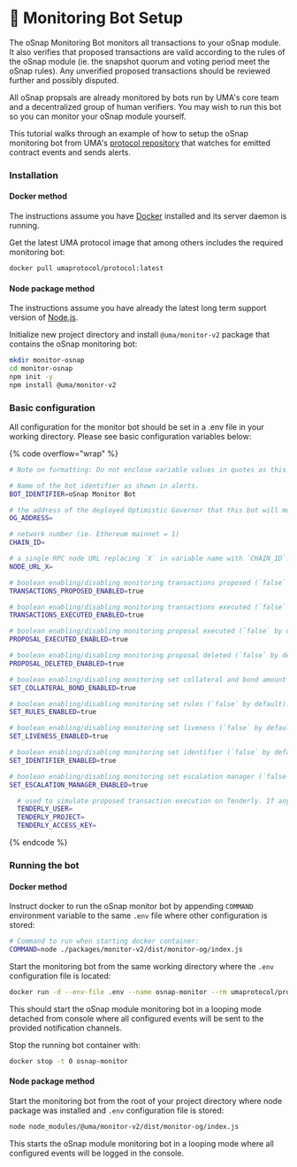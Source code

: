 # 🤖 Monitoring Bot Setup

The oSnap Monitoring Bot monitors all transactions to your oSnap module. It also verifies that proposed transactions are valid according to the rules of the oSnap module (ie. the snapshot quorum and voting period meet the oSnap rules). Any unverified proposed transactions should be reviewed further and possibly disputed.&#x20;

All oSnap propsals are already monitored by bots run by UMA's core team and a decentralized group of human verifiers. You may wish to run this bot so you can monitor your oSnap module yourself.&#x20;

This tutorial walks through an example of how to setup the oSnap monitoring bot from UMA's [protocol repository](https://github.com/UMAprotocol/protocol/) that watches for emitted contract events and sends alerts.

### Installation

#### Docker method

The instructions assume you have [Docker](https://www.docker.com/) installed and its server daemon is running.

Get the latest UMA protocol image that among others includes the required monitoring bot:

```bash
docker pull umaprotocol/protocol:latest
```

#### Node package method

The instructions assume you have already the latest long term support version of [Node.js](https://nodejs.dev).

Initialize new project directory and install `@uma/monitor-v2` package that contains the oSnap monitoring bot:

```bash
mkdir monitor-osnap
cd monitor-osnap
npm init -y
npm install @uma/monitor-v2
```

### Basic configuration

All configuration for the monitor bot should be set in a .env file in your working directory. Please see basic configuration variables below:

{% code overflow="wrap" %}
```sh
# Note on formatting: Do not enclose variable values in quotes as this is not supported when running the bot in Docker container.

# Name of the bot identifier as shown in alerts.
BOT_IDENTIFIER=oSnap Monitor Bot

# the address of the deployed Optimistic Governor that this bot will monitor. This does not necessarily need to be deployed through factory.
OG_ADDRESS=

# network number (ie. Ethereum mainnet = 1)
CHAIN_ID=

# a single RPC node URL replacing `X` in variable name with `CHAIN_ID`. This is considered only if matching `NODE_URLS_X` in the advanced config section is not provided.
NODE_URL_X=

# boolean enabling/disabling monitoring transactions proposed (`false` by default).
TRANSACTIONS_PROPOSED_ENABLED=true

# boolean enabling/disabling monitoring transactions executed (`false` by default).
TRANSACTIONS_EXECUTED_ENABLED=true

# boolean enabling/disabling monitoring proposal executed (`false` by default).
PROPOSAL_EXECUTED_ENABLED=true 

# boolean enabling/disabling monitoring proposal deleted (`false` by default).
PROPOSAL_DELETED_ENABLED=true 

# boolean enabling/disabling monitoring set collateral and bond amount (`false` by default).
SET_COLLATERAL_BOND_ENABLED=true 

# boolean enabling/disabling monitoring set rules (`false` by default).
SET_RULES_ENABLED=true 

# boolean enabling/disabling monitoring set liveness (`false` by default).
SET_LIVENESS_ENABLED=true 

# boolean enabling/disabling monitoring set identifier (`false` by default).
SET_IDENTIFIER_ENABLED=true 

# boolean enabling/disabling monitoring set escalation manager (`false` by default).
SET_ESCALATION_MANAGER_ENABLED=true 

  # used to simulate proposed transaction execution on Tenderly. If any of these are missing, the bot will skip the simulation.
  TENDERLY_USER=
  TENDERLY_PROJECT=
  TENDERLY_ACCESS_KEY=
```
{% endcode %}

### Running the bot

#### Docker method

Instruct docker to run the oSnap monitor bot by appending `COMMAND` environment variable to the same `.env` file where other configuration is stored:

```bash
# Command to run when starting docker container:
COMMAND=node ./packages/monitor-v2/dist/monitor-og/index.js
```

Start the monitoring bot from the same working directory where the `.env` configuration file is located:

```bash
docker run -d --env-file .env --name osnap-monitor --rm umaprotocol/protocol:latest
```

This should start the oSnap module monitoring bot in a looping mode detached from console where all configured events will be sent to the provided notification channels.

Stop the running bot container with:

```bash
docker stop -t 0 osnap-monitor
```

#### Node package method

Start the monitoring bot from the root of your project directory where node package was installed and `.env` configuration file is stored:

```bash
node node_modules/@uma/monitor-v2/dist/monitor-og/index.js
```

This starts the oSnap module monitoring bot in a looping mode where all configured events will be logged in the console.
